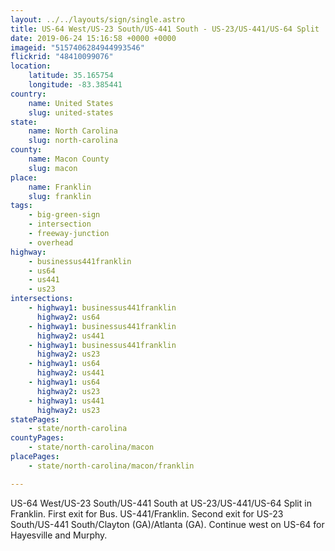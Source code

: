 ```yaml
---
layout: ../../layouts/sign/single.astro
title: US-64 West/US-23 South/US-441 South - US-23/US-441/US-64 Split
date: 2019-06-24 15:16:58 +0000 +0000
imageid: "5157406284944993546"
flickrid: "48410099076"
location:
    latitude: 35.165754
    longitude: -83.385441
country:
    name: United States
    slug: united-states
state:
    name: North Carolina
    slug: north-carolina
county:
    name: Macon County
    slug: macon
place:
    name: Franklin
    slug: franklin
tags:
    - big-green-sign
    - intersection
    - freeway-junction
    - overhead
highway:
    - businessus441franklin
    - us64
    - us441
    - us23
intersections:
    - highway1: businessus441franklin
      highway2: us64
    - highway1: businessus441franklin
      highway2: us441
    - highway1: businessus441franklin
      highway2: us23
    - highway1: us64
      highway2: us441
    - highway1: us64
      highway2: us23
    - highway1: us441
      highway2: us23
statePages:
    - state/north-carolina
countyPages:
    - state/north-carolina/macon
placePages:
    - state/north-carolina/macon/franklin

---
```

US-64 West/US-23 South/US-441 South at US-23/US-441/US-64 Split in Franklin.  First exit for Bus. US-441/Franklin.  Second exit for US-23 South/US-441 South/Clayton (GA)/Atlanta (GA).  Continue west on US-64 for Hayesville and Murphy.